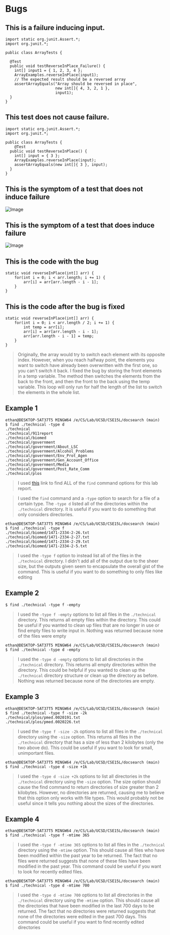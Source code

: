 # Bugs
## This is a failure inducing input.
```
import static org.junit.Assert.*;
import org.junit.*;

public class ArrayTests {
  
  @Test 
  public void testReverseInPlace_Failure() {
    int[] input1 = { 1, 2, 3, 4 };
    ArrayExamples.reverseInPlace(input1);
    // The expected result should be a reversed array
    assertArrayEquals("Array should be reversed in place", 
                      new int[]{ 4, 3, 2, 1 }, 
                      input1);
  }
}
```
## This test does not cause failure.
```
import static org.junit.Assert.*;
import org.junit.*;

public class ArrayTests {
	@Test
  public void testReverseInPlace() {
    int[] input = { 3 };
    ArrayExamples.reverseInPlace(input);
    assertArrayEquals(new int[]{ 3 }, input);
  }
}
```

## This is the symptom of a test that does not induce failure
![Image](https://imgur.com/a/cqxeBji.png)
## This is the symptom of a test that does induce failure
![Image](https://imgur.com/a/sJKNE8M.png)
## This is the code with the bug
```
static void reverseInPlace(int[] arr) {
    for(int i = 0; i < arr.length; i += 1) {
        arr[i] = arr[arr.length - i - 1];
    }
}
```
## This is the code after the bug is fixed
```
static void reverseInPlace(int[] arr) {
    for(int i = 0; i < arr.length / 2; i += 1) {
        int temp = arr[i];
        arr[i] = arr[arr.length - i - 1];
        arr[arr.length - i - 1] = temp;
    }
}
```
> Originally, the array would try to switch each element with its opposite index. However, when you reach
> halfway point, the elements you want to switch have already been overwritten with the first one, so you
> can't switch it back. I fixed the bug by storing the front elements in a temp variable. The method then
> switches the elements from the back to the front, and then the front to the back using the temp variable.
> This loop will only run for half the length of the list to switch the elements in the whole list.

## Example 1
```
ethan@DESKTOP-5AT37T5 MINGW64 /e/CS/Lab/UCSD/CSE15L/docsearch (main)
$ find ./technical -type d
./technical
./technical/911report
./technical/biomed
./technical/government
./technical/government/About_LSC
./technical/government/Alcohol_Problems
./technical/government/Env_Prot_Agen
./technical/government/Gen_Account_Office
./technical/government/Media
./technical/government/Post_Rate_Comm
./technical/plos
```
> I used [this](https://man7.org/linux/man-pages/man1/find.1.html) link to find ALL of the ```find```
> command options for this lab report. 

> I used the ```find``` command and a ```-type``` option to search for a file of a certain type. The
> ```-type d``` listed all of the directories within the ```./technical``` directory. It is useful
> if you want to do something that only considers directories.
```
ethan@DESKTOP-5AT37T5 MINGW64 /e/CS/Lab/UCSD/CSE15L/docsearch (main)
$ find ./technical -type f
./technical/biomed/1471-2334-2-26.txt
./technical/biomed/1471-2334-2-27.txt
./technical/biomed/1471-2334-2-29.txt
./technical/biomed/1471-2334-2-5.txt
```
> I used the ```-type f``` option to instead list all of the files in the ```./technical``` directory.
> I didn't add all of the output due to the sheer size, but the outputs given seem to encapsulate the
> overall gist of the command. This is useful if you want to do something to only files like editing

## Example 2
```
$ find ./technical -type f -empty

```
> I used the ```-type f -empty``` options to list all files in the ```./technical``` directory.
> This returns all empty files within the directory. This could be useful if you wanted to clean up
> files that are no longer in use or find empty files to write input in. Nothing was returned because
> none of the files were empty

```
ethan@DESKTOP-5AT37T5 MINGW64 /e/CS/Lab/UCSD/CSE15L/docsearch (main)
$ find ./technical -type d -empty

```
> I used the ```-type d -empty``` options to list all directories in the ```./technical``` directory.
> This returns all empty directories within the directory. This could be helpful if you wanted to clean
> up the ```./technical``` directory structure or clean up the directory as before. Nothing was returned
> because none of the directories are empty.

## Example 3
```
ethan@DESKTOP-5AT37T5 MINGW64 /e/CS/Lab/UCSD/CSE15L/docsearch (main)
$ find ./technical -type f -size -2k
./technical/plos/pmed.0020191.txt
./technical/plos/pmed.0020226.txt
```
> I used the ```-type f -size -2k``` options to list all files in the ```./technical``` directory using the
> ```-size``` option. This returns all files in the ```./technical``` directory that has a size of less
> than 2 kilobytes (only the two above do). This could be useful if you want to look for small,
> unimportant files.

```
ethan@DESKTOP-5AT37T5 MINGW64 /e/CS/Lab/UCSD/CSE15L/docsearch (main)
$ find ./technical -type d -size +1k

```
> I used the ```-type d -size +2k``` options to list all directories in the ```./technical``` directory using the
> ```-size``` option. The size option should cause the find command to return directories of size greater than 2
> kilobytes. However, no directories are returned, causing me to believe that this option only works with file types.
> This would probably not be useful since it tells you nothing about the sizes of the directories.

## Example 4
```
ethan@DESKTOP-5AT37T5 MINGW64 /e/CS/Lab/UCSD/CSE15L/docsearch (main)
$ find ./technical -type f -mtime 365

```
> I used the ```-type f -mtime 365``` options to list all files in the ```./technical``` directory using the
> ```-mtime``` option. This should cause all files who have been modified within the past year to be returned.
> The fact that no files were returned suggests that none of these files have been modified in the past year. This
> command could be useful if you want to look for recently edited files.
```
ethan@DESKTOP-5AT37T5 MINGW64 /e/CS/Lab/UCSD/CSE15L/docsearch (main)
$ find ./technical -type d -mtime 700

```
> I used the ```-type d -mtime 700``` options to list all directories in the ```./technical``` directory
> using the ```-mtime``` option. This should cause all the directories that have been modified in the last
> 700 days to be returned. The fact that no directories were returned suggests that none of the directories
> were edited in the past 700 days. This command could be useful if you want to find recently edited directories
